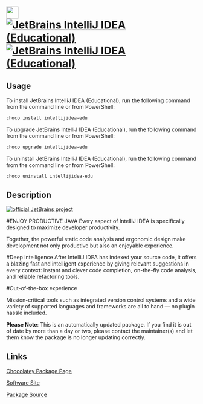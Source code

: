 ﻿# <img src="https://cdn.jsdelivr.net/gh/mkevenaar/chocolatey-packages@1a84d4bb32d44c7d8251d48471814ccd194dfc24/icons/intellijidea-edu.png" width="32" height="32"/> [![JetBrains IntelliJ IDEA (Educational)](https://img.shields.io/chocolatey/v/intellijidea-edu.svg?label=JetBrains+IntelliJ+IDEA+(Educational))](https://chocolatey.org/packages/intellijidea-edu) [![JetBrains IntelliJ IDEA (Educational)](https://img.shields.io/chocolatey/dt/intellijidea-edu.svg)](https://chocolatey.org/packages/intellijidea-edu)

## Usage
To install JetBrains IntelliJ IDEA (Educational), run the following command from the command line or from PowerShell:
```powershell
choco install intellijidea-edu
```

To upgrade JetBrains IntelliJ IDEA (Educational), run the following command from the command line or from PowerShell:
```powershell
choco upgrade intellijidea-edu
```

To uninstall JetBrains IntelliJ IDEA (Educational), run the following command from the command line or from PowerShell:
```powershell
choco uninstall intellijidea-edu
```

## Description
[![official JetBrains project](http://jb.gg/badges/official-plastic.svg)](https://confluence.jetbrains.com/display/ALL/JetBrains+on+GitHub)

#ENJOY PRODUCTIVE JAVA
Every aspect of IntelliJ IDEA is specifically designed to maximize developer productivity.

Together, the powerful static code analysis and ergonomic design make development not only productive but also an enjoyable experience.

#Deep intelligence
After IntelliJ IDEA has indexed your source code, it offers a blazing fast and intelligent experience by giving relevant suggestions in every context: instant and clever code completion, on-the-fly code analysis, and reliable refactoring tools.

#Out-of-the-box experience

Mission-critical tools such as integrated version control systems and a wide variety of supported languages and frameworks are all to hand — no plugin hassle included.

**Please Note**: This is an automatically updated package. If you find it is
out of date by more than a day or two, please contact the maintainer(s) and
let them know the package is no longer updating correctly.


## Links
[Chocolatey Package Page](https://chocolatey.org/packages/intellijidea-edu)

[Software Site](https://www.jetbrains.com/education/)

[Package Source](https://github.com/mkevenaar/chocolatey-packages/tree/master/automatic/intellijidea-edu)

